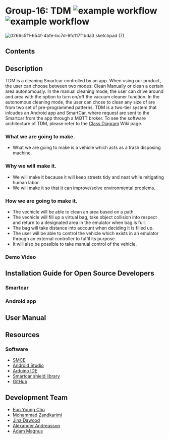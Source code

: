 # Group-16: TDM ![example workflow](https://github.com/DIT112-V21/group-16/actions/workflows/android_build.yml/badge.svg) ![example workflow](https://github.com/DIT112-V21/group-16/actions/workflows/arduino-build.yml/badge.svg)

![0266c5f1-654f-4bfe-bc7d-9fc117f1bda3 sketchpad (7)](https://user-images.githubusercontent.com/72136631/119741302-ba45da80-be85-11eb-8c90-73dac9fc8040.png)

## Contents

## Description 

TDM is a cleaning Smartcar controlled by an app. When using our product, the user can choose between two modes: Clean Manually or clean a certain area autonomously. In the manual cleaning mode, the user can drive around and area with the option to turn on/off the vacuum cleaner function. In the autonomous cleaning mode, the user can chose to clean any size of are from two set of pre-programmed patterns. TDM is a two-tier system that inlcudes an Android app and SmartCar, where request are sent to the Smartcar from the app through a MQTT broker. To see the software architecture of TDM, please refer to the [Class Diagram](https://github.com/DIT112-V21/group-16/wiki/Class-Diagram) Wiki page.

### What we are going to make.
- What we are going to make is a vehicle which acts as a trash disposing machine. 

### Why we will make it. 
- We will make it because it will keep streets tidy and neat while mitigating human labor.
- We will make it so that it can improve/solve environmental problems.

### How we are going to make it. 
- The vechicle will be able to clean an area based on a path. 
- The vechicle will fill up a virtual bag, take object collision into respect and return to a designated area in the emulator when bag is full.
- The bag will take distance into account when deciding it is filled up. 
- The user will be able to control the vehicle which exists in an emulator through an external controller to fulfil its purpose. 
- It will also be possible to take manual control of the vehicle.

### Demo Video

## Installation Guide for Open Source Developers

### Smartcar

### Android app 

## User Manual

## Resources
### Software
- [SMCE](https://github.com/ItJustWorksTM/smce-gd)
- [Android Studio](https://developer.android.com/studio)
- [Arduino IDE](https://www.arduino.cc/en/software)
- [Smartcar shield library](https://www.arduinolibraries.info/libraries/smartcar-shield)
- [GitHub](https://github.com/)

## Development Team 
- [Eun Young Cho](https://github.com/Young799)
- [Mohammad Zandkarimi](https://github.com/Mozand)
- [Jina Dawood](https://github.com/JinaDawood)
- [Alexander Andreasson](https://github.com/gusandalce)
- [Adam Magnus](https://github.com/gusmagadc)
